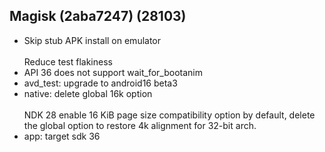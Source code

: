 ## Magisk (2aba7247) (28103)
- Skip stub APK install on emulator<br><br>Reduce test flakiness
- API 36 does not support wait_for_bootanim
- avd_test: upgrade to android16 beta3
- native: delete global 16k option<br><br>NDK 28 enable 16 KiB page size compatibility option by default, delete the global option to restore 4k alignment for 32-bit arch.
- app: target sdk 36

